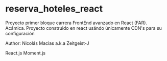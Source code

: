 # reserva_hoteles_react
 Proyecto primer bloque carrera FrontEnd avanzado en React (FAR). Acámica.
 Proyecto construido en react usándo únicamente CDN's para su configuración

 Author: Nicolás Macias
 a.k.a Zeitgeist-J

 React.js
 Moment.js
